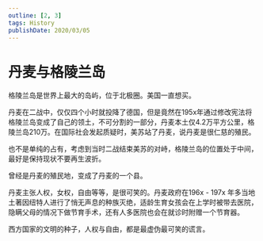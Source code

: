 ```yaml
---
outline: [2, 3]
tags: History
publishDate: 2020/03/05
---
```


# 丹麦与格陵兰岛

格陵兰岛是世界上最大的岛屿，位于北极圈。美国一直想买。

丹麦在二战中，仅仅四个小时就投降了德国，但是竟然在195x年通过修改宪法将格陵兰岛变成了自己的领土，不可分割的一部分，丹麦本土仅4.2万平方公里，格陵兰岛210万。在国际社会发起质疑时，美苏站了丹麦，说丹麦是很仁慈的殖民。

也不是单纯的占有，考虑到当时二战结束美苏的对峙，格陵兰岛的位置处于中间，最好是保持现状不要再生波折。

曾经是丹麦的殖民地，变成了丹麦的一个县。

丹麦主张人权，女权，自由等等，是很可笑的。丹麦政府在196x - 197x 年多当地土著因纽特人进行了悄无声息的种族灭绝，适龄生育女孩会在上学时被带去医院，隐瞒父母的情况下做节育手术，还有人多医院也会在就诊时附赠一个节育器。

西方国家的文明的种子，人权与自由，都是最虚伪最可笑的谎言。
